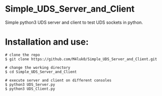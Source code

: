 # Simple_UDS_Server_and_Client
Simple python3 UDS server and client to test UDS sockets in python.

# Installation and use:
```console
# clone the repo
$ git clone https://github.com/M4luk0/Simple_UDS_Server_and_Client.git

# change the working directory
$ cd Simple_UDS_Server_and_Client

# execute server and client on different consoles
$ python3 UDS_Server.py
$ python3 UDS_Client.py
```
